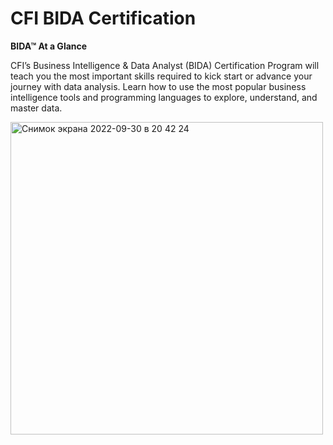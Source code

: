# CFI BIDA Certification
**BIDA™ At a Glance**

CFI’s Business Intelligence & Data Analyst (BIDA) Certification Program will teach you the most important skills required to kick start or advance your journey with data analysis. Learn how to use the most popular business intelligence tools and programming languages to explore, understand, and master data.


<img width="500" alt="Снимок экрана 2022-09-30 в 20 42 24" src="https://user-images.githubusercontent.com/103367293/193377354-8ed26b7e-c72c-4716-8e34-f0418716d20b.png">

